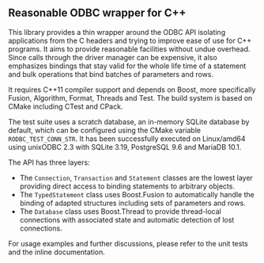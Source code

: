 Reasonable ODBC wrapper for C++
-------------------------------

This library provides a thin wrapper around the ODBC API isolating applications from the C headers and trying to improve ease of use for C++ programs. It aims to provide reasonable facilities without undue overhead. Since calls through the driver manager can be expensive, it also emphasizes bindings that stay valid for the whole life time of a statement and bulk operations that bind batches of parameters and rows.

It requires C++11 compiler support and depends on Boost, more specifically Fusion, Algorithm, Format, Threads and Test. The build system is based on CMake including CTest and CPack.

The test suite uses a scratch database, an in-memory SQLite database by default, which can be configured using the CMake variable `RODBC_TEST_CONN_STR`. It has been successfully executed on Linux/amd64 using unixODBC 2.3 with SQLite 3.19, PostgreSQL 9.6 and MariaDB 10.1.

The API has three layers:
 * The `Connection`, `Transaction` and `Statement` classes are the lowest layer providing direct access to binding statements to arbitrary objects.
 * The `TypedStatement` class uses Boost.Fusion to automatically handle the binding of adapted structures including sets of parameters and rows.
 * The `Database` class uses Boost.Thread to provide thread-local connections with associated state and automatic detection of lost connections.

 For usage examples and further discussions, please refer to the unit tests and the inline documentation.
